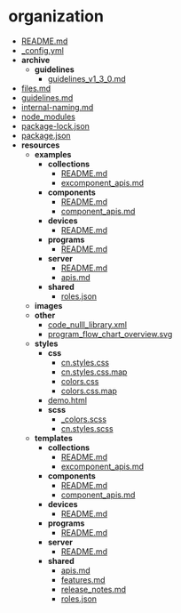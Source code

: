 # **organization**

- [README.md](README.md)
- [\_config.yml](_config.yml)
- **archive**
  - **guidelines**
    - [guidelines_v1_3_0.md](archive/guidelines/guidelines_v1_3_0.md)
- [files.md](files.md)
- [guidelines.md](guidelines.md)
- [internal\-naming.md](internal-naming.md)
- [node_modules](node_modules)
- [package\-lock.json](package-lock.json)
- [package.json](package.json)
- **resources**
  - **examples**
    - **collections**
      - [README.md](resources/examples/collections/README.md)
      - [excomponent_apis.md](resources/examples/collections/excomponent_apis.md)
    - **components**
      - [README.md](resources/examples/components/README.md)
      - [component_apis.md](resources/examples/components/component_apis.md)
    - **devices**
      - [README.md](resources/examples/devices/README.md)
    - **programs**
      - [README.md](resources/examples/programs/README.md)
    - **server**
      - [README.md](resources/examples/server/README.md)
      - [apis.md](resources/examples/server/apis.md)
    - **shared**
      - [roles.json](resources/examples/shared/roles.json)
  - **images**
  - **other**
    - [code_nulll_library.xml](resources/other/code_nulll_library.xml)
    - [program_flow_chart_overview.svg](resources/other/program_flow_chart_overview.svg)
  - **styles**
    - **css**
      - [cn.styles.css](resources/styles/css/cn.styles.css)
      - [cn.styles.css.map](resources/styles/css/cn.styles.css.map)
      - [colors.css](resources/styles/css/colors.css)
      - [colors.css.map](resources/styles/css/colors.css.map)
    - [demo.html](resources/styles/demo.html)
    - **scss**
      - [\_colors.scss](resources/styles/scss/_colors.scss)
      - [cn.styles.scss](resources/styles/scss/cn.styles.scss)
  - **templates**
    - **collections**
      - [README.md](resources/templates/collections/README.md)
      - [excomponent_apis.md](resources/templates/collections/excomponent_apis.md)
    - **components**
      - [README.md](resources/templates/components/README.md)
      - [component_apis.md](resources/templates/components/component_apis.md)
    - **devices**
      - [README.md](resources/templates/devices/README.md)
    - **programs**
      - [README.md](resources/templates/programs/README.md)
    - **server**
      - [README.md](resources/templates/server/README.md)
    - **shared**
      - [apis.md](resources/templates/shared/apis.md)
      - [features.md](resources/templates/shared/features.md)
      - [release_notes.md](resources/templates/shared/release_notes.md)
      - [roles.json](resources/templates/shared/roles.json)
